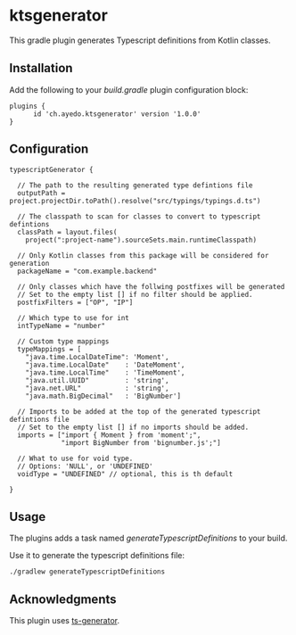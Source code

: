 # ktsgenerator

This gradle plugin generates Typescript definitions from Kotlin classes.

## Installation

Add the following to your *build.gradle* plugin configuration block:

    plugins {
          id 'ch.ayedo.ktsgenerator' version '1.0.0'
    }
    
## Configuration

    typescriptGenerator {
    
      // The path to the resulting generated type defintions file
      outputPath = project.projectDir.toPath().resolve("src/typings/typings.d.ts")
    
      // The classpath to scan for classes to convert to typescript defintions
      classPath = layout.files(
        project(":project-name").sourceSets.main.runtimeClasspath)
        
      // Only Kotlin classes from this package will be considered for generation
      packageName = "com.example.backend"

      // Only classes which have the follwing postfixes will be generated
      // Set to the empty list [] if no filter should be applied.
      postfixFilters = ["OP", "IP"]

      // Which type to use for int
      intTypeName = "number"
    
      // Custom type mappings
      typeMappings = [
        "java.time.LocalDateTime": 'Moment',
        "java.time.LocalDate"    : 'DateMoment',
        "java.time.LocalTime"    : 'TimeMoment',
        "java.util.UUID"         : 'string',
        "java.net.URL"           : 'string',
        "java.math.BigDecimal"   : 'BigNumber']
      
      // Imports to be added at the top of the generated typescript defintions file
      // Set to the empty list [] if no imports should be added.
      imports = ["import { Moment } from 'moment';",
                 "import BigNumber from 'bignumber.js';"]
    
      // What to use for void type. 
      // Options: 'NULL', or 'UNDEFINED'
      voidType = "UNDEFINED" // optional, this is th default
    
    }
    
## Usage

The plugins adds a task named *generateTypescriptDefinitions* to your build.

Use it to generate the typescript definitions file:

    ./gradlew generateTypescriptDefinitions
    
## Acknowledgments

This plugin uses [ts-generator](https://github.com/ntrrgc/ts-generator).

